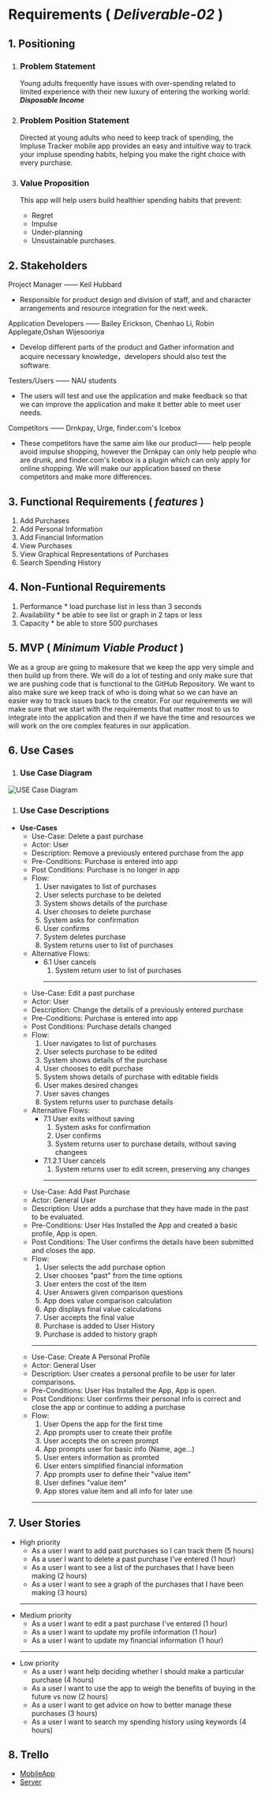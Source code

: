 # Requirements ( *Deliverable-02* )

## 1. Positioning
  1. ### Problem Statement
     Young adults frequently have issues with over-spending related to limited experience with their new luxury of entering the working world: ***Disposable Income***  

  1. ### Problem Position Statement
     Directed at young adults who need to keep track of spending, the Impluse Tracker mobile app provides an easy and intuitive way to track your impluse spending habits, helping you make the right choice with every purchase. 
    

  1. ### Value Proposition 
      This app will help users build healthier spending habits that prevent: 
        * Regret
        * Impulse
        * Under-planning
        * Unsustainable purchases.

## 2. Stakeholders
   Project Manager ——  Keil Hubbard
  *  Responsible for product design and division of staff, and  and character arrangements and resource integration for the next week.
    
   Application Developers ——  Bailey Erickson, Chenhao Li, Robin Applegate,Oshan Wijesooriya 
  * Develop different parts of the product and Gather information and acquire necessary knowledge，developers should also test the software.
  
   Testers/Users —— NAU students 
  * The users will test and use the application and make feedback so that we can improve the application and make it better able to meet user needs.
  
   Competitors —— Drnkpay, Urge, finder.com's Icebox 
  * These competitors have the same aim like our product—— help people avoid impulse shopping, however the Drnkpay can only help people who are drunk, and finder.com's Icebox is a plugin which can only apply for online shopping. We will make our application based on these competitors and make more differences.
## 3. Functional Requirements ( *features* )
  1. Add Purchases
  2. Add Personal Information
  3. Add Financial Information
  4. View Purchases
  5. View Graphical Representations of Purchases
  6. Search Spending History

## 4. Non-Funtional Requirements
  1. Performance
    * load purchase list in less than 3 seconds
  2. Availability
    * be able to see list or graph in 2 taps or less
  3. Capacity
    * be able to store 500 purchases

## 5. MVP ( *Minimum Viable Product* )
  We as a group are going to makesure that we keep the app very simple and then build up from there. We will do a lot of testing and only make sure that we are pushing code that is functional to the GitHub Repository. We want to also make sure we keep track of who is doing what so we can have an easier way to track issues back to the creator. For our requirements we will make sure that we start with the requirements that matter most to us to integrate into the application and then if we have the time and resources we will work on the ore complex features in our application. 

## 6. Use Cases
  1. ### Use Case Diagram
![USE Case Diagram](/img/use-cases.jpg)
  1. ### Use Case Descriptions
  * **Use-Cases**
    * Use-Case: Delete a past purchase
    * Actor: User
    * Description: Remove a previously entered purchase from the app
    * Pre-Conditions: Purchase is entered into app
    * Post Conditions: Purchase is no longer in app
    * Flow:
      1. User navigates to list of purchases
      2. User selects purchase to be deleted
      3. System shows details of the purchase
      4. User chooses to delete purchase
      5. System asks for confirmation
      6. User confirms
      7. System deletes purchase
      8. System returns user to list of purchases
    * Alternative Flows:
      * 6.1 User cancels
          1. System return user to list of purchases
          <hr/>
    * Use-Case: Edit a past purchase
    * Actor: User
    * Description: Change the details of a previously entered purchase
    * Pre-Conditions: Purchase is entered into app
    * Post Conditions: Purchase details changed
    * Flow:
      1. User navigates to list of purchases
      2. User selects purchase to be edited
      3. System shows details of the purchase
      4. User chooses to edit purchase
      5. System shows details of purchase with editable fields
      6. User makes desired changes
      7. User saves changes
      8. System returns user to purchase details
    * Alternative Flows:
      * 7.1 User exits without saving
          1. System asks for confirmation
          2. User confirms
          3. System returns user to purchase details, without saving changees
      * 7.1.2.1 User cancels
          1. System returns user to edit screen, preserving any changes
          <hr/>
    * Use-Case: Add Past Purchase
    * Actor: General User
    * Description: User adds a purchase that they have made in the past to be evaluated.
    * Pre-Conditions: User Has Installed the App and created a basic profile, App is open.
    * Post Conditions: The User confirms the details have been submitted and closes the app.
    * Flow:  
      1. User selects the add purchase option
      2. User chooses "past" from the time options
      3. User enters the cost of the item
      4. User Answers given comparison questions
      5. App does value comparison calculation 
      6. App displays final value calculations
      7. User accepts the final value
      8. Purchase is added to User History
      9. Purchase is added to history graph
      <hr/>
    * Use-Case: Create A Personal Profile
    * Actor: General User
    * Description: User creates a personal profile to be user for later comparisons.
    * Pre-Conditions: User Has Installed the App, App is open.
    * Post Conditions: User confirms their personal info is correct and close the app or continue to adding a purchase
    * Flow:  
      1. User Opens the app for the first time
      2. App prompts user to create their profile
      3. User accepts the on screen prompt
      4. App prompts user for basic info (Name, age...)
      5. User enters information as promted
      6. User enters simplified financial information
      7. App prompts user to define their "value item"
      8. User defines "value item"
      9. App stores value item and all info for later use  
      <hr/>

## 7. User Stories
  * High priority
    * As a user I want to add past purchases so I can track them (5 hours)
    * As a user I want to delete a past purchase I've entered (1 hour)
    * As a user I want to see a list of the purchases that I have been making (2 hours)
    * As a user I want to see a graph of the purchases that I have been making (3 hours)
    <hr/>
  * Medium priority
    * As a user I want to edit a past purchase I've entered (1 hour)
    * As a user I want to update my profile information (1 hour)
    * As a user I want to update my financial information (1 hour)
    <hr/>
  * Low priority
    * As a user I want help deciding whether I should make a particular purchase (4 hours)
    * As a user I want to use the app to weigh the benefits of buying in the future vs now (2 hours)
    * As a user I want to get advice on how to better manage these purchases (3 hours)
    * As a user I want to search my spending history using keywords (4 hours)

## 8. Trello
* [MobileApp](https://trello.com/b/X2UE7Wrn/impulse-app)
* [Server](https://trello.com/b/PRMQZK8a/impulse-server)
